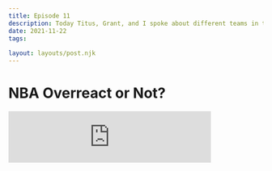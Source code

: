 ```yaml
---
title: Episode 11
description: Today Titus, Grant, and I spoke about different teams in the NBA that are having different starts to the season than originally predicted. We were talking about if we should overreact or not to these teams having odd starts to the season. For example, we talked about how the Pacers are having a tough start compared to what people thought they were going to be doing. In Grant & Titus's opinion was that the Pacers would continue to struggle (so he is "Overreacting") and I think the Pacers will pick it up a little (so I am "Not Overreacting"). We will be doing one of these types of episodes once every 2 weeks intertwining with our current league review for the NBA. We had Grant on here for the first time (of many most likely). Bulls Championship bound?
date: 2021-11-22
tags:
 
layout: layouts/post.njk
---
```

# NBA Overreact or Not?
<iframe src="https://anchor.fm/jacksons-micd-up/embed/episodes/NBA-Overreact-or-Not-e1al3qd" height="102px" width="400px" frameborder="0" scrolling="no"></iframe>